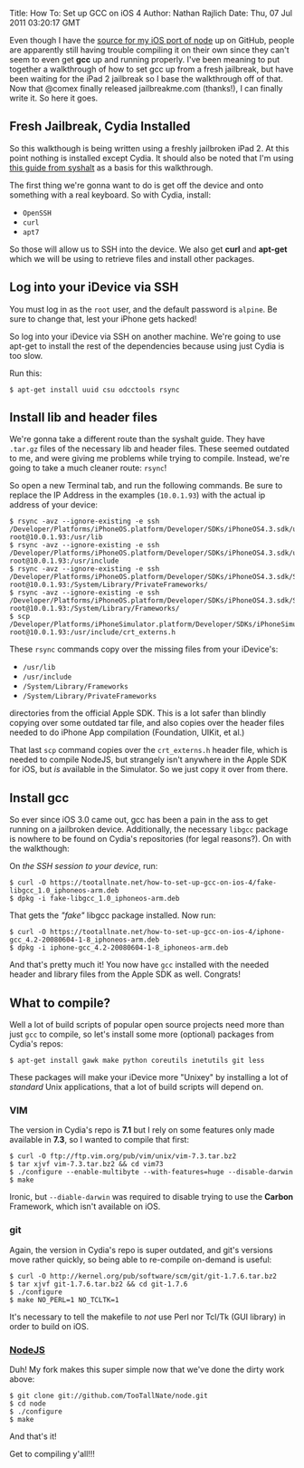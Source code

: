 Title: How To: Set up GCC on iOS 4
Author: Nathan Rajlich
Date: Thu, 07 Jul 2011 03:20:17 GMT



Even though I have the [source for my iOS port of node][port] up on GitHub,
people are apparently still having trouble compiling it on their own since they
can't seem to even get **gcc** up and running properly. I've been meaning to put
together a walkthrough of how to set gcc up from a fresh jailbreak, but have
been waiting for the iPad 2 jailbreak so I base the walkthrough off of that. Now
that @comex finally released jailbreakme.com (thanks!), I can finally write it.
So here it goes.


## Fresh Jailbreak, Cydia Installed

So this walkthough is being written using a freshly jailbroken iPad 2. At this
point nothing is installed except Cydia. It should also be noted that I'm using
[this guide from syshalt][syshalt] as a basis for this walkthrough.

The first thing we're gonna want to do is get off the device and onto something
with a real keyboard. So with Cydia, install:

 * `OpenSSH`
 * `curl`
 * `apt7`

So those will allow us to SSH into the device. We also get **curl** and
**apt-get** which we will be using to retrieve files and install other packages.


## Log into your iDevice via SSH

You must log in as the `root` user, and the default password is `alpine`. Be
sure to change that, lest your iPhone gets hacked!

So log into your iDevice via SSH on another machine. We're going to use apt-get
to install the rest of the dependencies because using just Cydia is too slow.

Run this:

    $ apt-get install uuid csu odcctools rsync


## Install lib and header files

We're gonna take a different route than the syshalt guide. They have `.tar.gz`
files of the necessary lib and header files. These seemed outdated to me, and
were giving me problems while trying to compile. Instead, we're going to take
a much cleaner route: `rsync`!

So open a new Terminal tab, and run the following commands. Be sure to replace
the IP Address in the examples (`10.0.1.93`) with the actual ip address of your
device:

    $ rsync -avz --ignore-existing -e ssh /Developer/Platforms/iPhoneOS.platform/Developer/SDKs/iPhoneOS4.3.sdk/usr/lib/ root@10.0.1.93:/usr/lib
    $ rsync -avz --ignore-existing -e ssh /Developer/Platforms/iPhoneOS.platform/Developer/SDKs/iPhoneOS4.3.sdk/usr/include/ root@10.0.1.93:/usr/include
    $ rsync -avz --ignore-existing -e ssh /Developer/Platforms/iPhoneOS.platform/Developer/SDKs/iPhoneOS4.3.sdk/System/Library/PrivateFrameworks/ root@10.0.1.93:/System/Library/PrivateFrameworks/
    $ rsync -avz --ignore-existing -e ssh /Developer/Platforms/iPhoneOS.platform/Developer/SDKs/iPhoneOS4.3.sdk/System/Library/Frameworks/ root@10.0.1.93:/System/Library/Frameworks/
    $ scp /Developer/Platforms/iPhoneSimulator.platform/Developer/SDKs/iPhoneSimulator4.3.sdk/usr/include/crt_externs.h root@10.0.1.93:/usr/include/crt_externs.h

These `rsync` commands copy over the missing files from your iDevice's:

 * `/usr/lib`
 * `/usr/include`
 * `/System/Library/Frameworks`
 * `/System/Library/PrivateFrameworks`

directories from the official Apple SDK. This is a lot safer than blindly
copying over some outdated tar file, and also copies over the header files
needed to do iPhone App compilation (Foundation, UIKit, et al.)

That last `scp` command copies over the `crt_externs.h` header file, which is
needed to compile NodeJS, but strangely isn't anywhere in the Apple SDK for iOS,
but _is_ available in the Simulator. So we just copy it over from there.


## Install gcc

So ever since iOS 3.0 came out, gcc has been a pain in the ass to get running
on a jailbroken device. Additionally, the necessary `libgcc` package is nowhere
to be found on Cydia's repositories (for legal reasons?). On with the
walkthough:

On _the SSH session to your device_, run:

    $ curl -O https://tootallnate.net/how-to-set-up-gcc-on-ios-4/fake-libgcc_1.0_iphoneos-arm.deb
    $ dpkg -i fake-libgcc_1.0_iphoneos-arm.deb

That gets the _"fake"_ libgcc package installed. Now run:

    $ curl -O https://tootallnate.net/how-to-set-up-gcc-on-ios-4/iphone-gcc_4.2-20080604-1-8_iphoneos-arm.deb
    $ dpkg -i iphone-gcc_4.2-20080604-1-8_iphoneos-arm.deb

And that's pretty much it! You now have `gcc` installed with the needed header
and library files from the Apple SDK as well. Congrats!


## What to compile?

Well a lot of build scripts of popular open source projects need more than just
`gcc` to compile, so let's install some more (optional) packages from Cydia's
repos:

    $ apt-get install gawk make python coreutils inetutils git less

These packages will make your iDevice more "Unixey" by installing a lot of
_standard_ Unix applications, that a lot of build scripts will depend on.


### VIM

The version in Cydia's repo is **7.1** but I rely on some features only made
available in **7.3**, so I wanted to compile that first:

    $ curl -O ftp://ftp.vim.org/pub/vim/unix/vim-7.3.tar.bz2
    $ tar xjvf vim-7.3.tar.bz2 && cd vim73
    $ ./configure --enable-multibyte --with-features=huge --disable-darwin
    $ make

Ironic, but `--diable-darwin` was required to disable trying to use the
__Carbon__ Framework, which isn't available on iOS.


### git

Again, the version in Cydia's repo is super outdated, and git's versions move
rather quickly, so being able to re-compile on-demand is useful:

    $ curl -O http://kernel.org/pub/software/scm/git/git-1.7.6.tar.bz2
    $ tar xjvf git-1.7.6.tar.bz2 && cd git-1.7.6
    $ ./configure
    $ make NO_PERL=1 NO_TCLTK=1

It's necessary to tell the makefile to _not_ use Perl nor Tcl/Tk (GUI library)
in order to build on iOS.


### [NodeJS][]

Duh! My fork makes this super simple now that we've done the dirty work above:

    $ git clone git://github.com/TooTallNate/node.git
    $ cd node
    $ ./configure
    $ make

And that's it!

Get to compiling y'all!!!


[node-iOS]: https://github.com/TooTallNate/node-iOS
[NodeJS]: http://nodejs.org
[port]: https://github.com/TooTallNate/node/tree/iphone-build
[syshalt]: http://blog.syshalt.net/index.php/2010/09/12/compile-c-applications-with-gcc-on-ios-4-iphone

